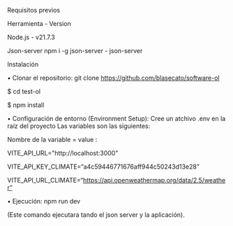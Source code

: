 Requisitos previos

Herramienta	- Version

Node.js	- v21.7.3

Json-server	npm i -g json-server - json-server



Instalación

•	Clonar el repositorio: git clone https://github.com/blasecato/software-ol

$ cd test-ol

$ npm install

•	Configuración de entorno (Environment Setup): Cree un atchivo .env en la raíz del proyecto 
Las variables son las siguientes:

Nombre de la variable	= value :

VITE_API_URL="http://localhost:3000"

VITE_API_KEY_CLIMATE=“a4c59446771676aff944c50243d13e28”

VITE_API_URL_CLIMATE=“https://api.openweathermap.org/data/2.5/weather”

•	Ejecución: npm run dev 

(Este comando ejecutara tando el json server y la aplicación).
